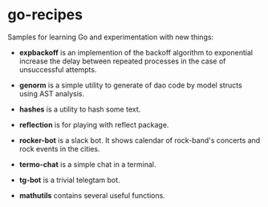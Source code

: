 # go-recipes

Samples for learning Go and experimentation with new things:


- **expbackoff** is an implemention of the backoff algorithm to exponential increase the delay between repeated processes in the case of unsuccessful attempts.

- **genorm** is a simple utility to generate of dao code by model structs using AST analysis.

- **hashes** is a utility to hash some text.

- **reflection** is for playing with reflect package.

- **rocker-bot** is a slack bot. It shows calendar of rock-band's concerts and rock events in the cities.

- **termo-chat** is a simple chat in a terminal.

- **tg-bot** is a trivial telegtam bot.

- **mathutils** contains several useful functions.